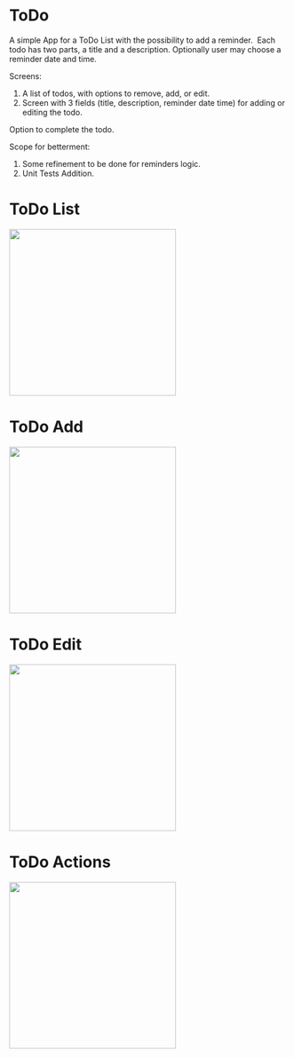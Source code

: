 # ToDo

A simple App for a ToDo List with the possibility to add a reminder. 
Each todo has two parts, a title and a description. Optionally user may choose a reminder date and time.

Screens:
1. A list of todos, with options to remove, add, or edit. 
2. Screen with 3 fields (title, description, reminder date time) for adding or editing the todo.

Option to complete the todo. 

Scope for betterment:
1. Some refinement to be done for reminders logic.
2. Unit Tests Addition.

# ToDo List
<img src="https://user-images.githubusercontent.com/42260005/45251396-1a596300-b363-11e8-96b5-75bf8357c7a1.jpg" width="300px"/>

# ToDo Add
<img src="https://user-images.githubusercontent.com/42260005/45251398-1cbbbd00-b363-11e8-917c-4b058c5f0eec.jpg" width="300px"/>

# ToDo Edit
<img src="https://user-images.githubusercontent.com/42260005/45251400-21807100-b363-11e8-95c8-0594d99332e0.jpg" width="300px"/>

# ToDo Actions
<img src="https://user-images.githubusercontent.com/42260005/45251401-26ddbb80-b363-11e8-8d2e-9bd090940213.jpg" width="300px">

